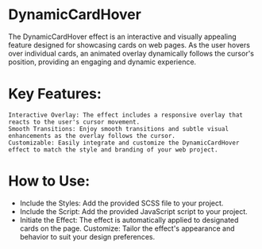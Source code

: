 # DynamicCardHover
The DynamicCardHover effect is an interactive and visually appealing feature designed for showcasing cards on web pages. As the user hovers over individual cards, an animated overlay dynamically follows the cursor's position, providing an engaging and dynamic experience.


# Key Features:

    Interactive Overlay: The effect includes a responsive overlay that reacts to the user's cursor movement.
    Smooth Transitions: Enjoy smooth transitions and subtle visual enhancements as the overlay follows the cursor.
    Customizable: Easily integrate and customize the DynamicCardHover effect to match the style and branding of your web project.

# How to Use:
<ul>
    <li>
        Include the Styles: Add the provided SCSS file to your project.
    </li>
    <li>
        Include the Script: Add the provided JavaScript script to your project.
    </li>
    <li>
        Initiate the Effect: The effect is automatically applied to designated cards on the page.
        Customize: Tailor the effect's appearance and behavior to suit your design preferences.
    </li>
</ul>
